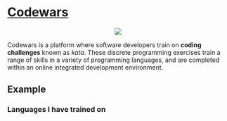 <p align="center">
  <a href="https://www.codewars.com">
    <h1>Codewars</h1>
  </a>
</p>

<p align="center">
  <a href="https://www.codewars.com">
    <img src="https://www.codewars.com/users/sgaleraalq/badges/large">
  </a>
</p>

Codewars is a platform where software developers train on **coding challenges** known as *kata*. These discrete programming exercises train a range of skills in a variety of programming languages, and are completed within an online integrated development environment.

## Example

### Languages I have trained on
<!-- TODO image -->

